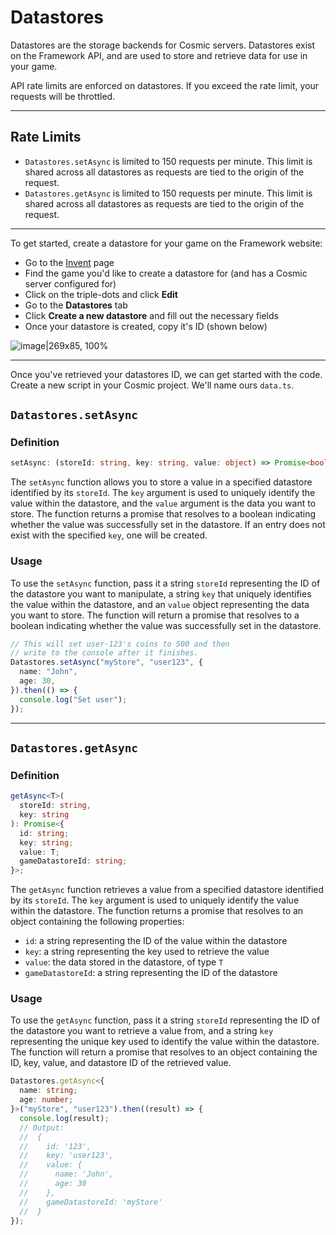 # Datastores

Datastores are the storage backends for Cosmic servers. Datastores exist on the Framework API, and are used to store and retrieve data for use in your game.

API rate limits are enforced on datastores. If you exceed the rate limit, your requests will be throttled.

---

## Rate Limits

- `Datastores.setAsync` is limited to 150 requests per minute. This limit is shared across all datastores as requests are tied to the origin of the request.
- `Datastores.getAsync` is limited to 150 requests per minute. This limit is shared across all datastores as requests are tied to the origin of the request.

---

To get started, create a datastore for your game on the Framework website:

- Go to the [Invent](https://framework.soodam.rocks/invent) page
- Find the game you'd like to create a datastore for (and has a Cosmic server configured for)
- Click on the triple-dots and click **Edit**
- Go to the **Datastores** tab
- Click **Create a new datastore** and fill out the necessary fields
- Once your datastore is created, copy it's ID (shown below)

![image|269x85, 100%](https://discourse.soodam.rocks/uploads/default/original/1X/d3f895e9a5da5ec4c115b9539ccf5ce09196c378.png)

---

Once you've retrieved your datastores ID, we can get started with the code. Create a new script in your Cosmic project. We'll name ours `data.ts`.

## `Datastores.setAsync`

### Definition

```ts
setAsync: (storeId: string, key: string, value: object) => Promise<boolean>;
```

The `setAsync` function allows you to store a value in a specified datastore identified by its `storeId`. The `key` argument is used to uniquely identify the value within the datastore, and the `value` argument is the data you want to store. The function returns a promise that resolves to a boolean indicating whether the value was successfully set in the datastore. If an entry does not exist with the specified `key`, one will be created.

### Usage

To use the `setAsync` function, pass it a string `storeId` representing the ID of the datastore you want to manipulate, a string `key` that uniquely identifies the value within the datastore, and an `value` object representing the data you want to store. The function will return a promise that resolves to a boolean indicating whether the value was successfully set in the datastore.

```ts
// This will set user-123's coins to 500 and then
// write to the console after it finishes.
Datastores.setAsync("myStore", "user123", {
  name: "John",
  age: 30,
}).then(() => {
  console.log("Set user");
});
```

---

## `Datastores.getAsync`

### Definition

```ts
getAsync<T>(
  storeId: string,
  key: string
): Promise<{
  id: string;
  key: string;
  value: T;
  gameDatastoreId: string;
}>;
```

The `getAsync` function retrieves a value from a specified datastore identified by its `storeId`. The `key` argument is used to uniquely identify the value within the datastore. The function returns a promise that resolves to an object containing the following properties:

- `id`: a string representing the ID of the value within the datastore
- `key`: a string representing the key used to retrieve the value
- `value`: the data stored in the datastore, of type `T`
- `gameDatastoreId`: a string representing the ID of the datastore

### Usage

To use the `getAsync` function, pass it a string `storeId` representing the ID of the datastore you want to retrieve a value from, and a string `key` representing the unique key used to identify the value within the datastore. The function will return a promise that resolves to an object containing the ID, key, value, and datastore ID of the retrieved value.

```ts
Datastores.getAsync<{
  name: string;
  age: number;
}>("myStore", "user123").then((result) => {
  console.log(result);
  // Output:
  //  {
  //    id: '123',
  //    key: 'user123',
  //    value: {
  //      name: 'John',
  //      age: 30
  //    },
  //    gameDatastoreId: 'myStore'
  //  }
});
```
